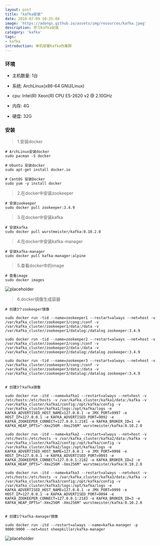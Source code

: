 ```yaml
---
layout: post
title: "kafka安装"
date: 2018-07-09 10:25:04
image: 'https://adongs.github.io/assets/img/resources/kafka.jpeg'
description: 学习kafka安装
category: 'kafka'
tags:
- kafka
introduction: 单机部署kafka伪集群
---
```



### 环境

- 主机数量: 1台

- 系统: ArchLinux(x86-64 GNU/Linux)

- cpu: Intel(R) Xeon(R) CPU E5-2620 v2 @ 2.10GHz

- 内存: 4G

- 硬盘: 32G

### 安装

> 1.安装docker

```shell
# ArchLinux安装docker
sudo pacman -S docker

# Ubuntu 安装docker
sudo apt-get install docker.io

# CentOS 安装Docker
sudo yum -y install docker
```

> 2.在docker中安装zookeeper

```shell
# 安装zookeeper
sudo docker pull zookeeper:3.4.9
```

> 3.在docker中安装kafka

```shell
# 安装kafka
sudo docker pull wurstmeister/kafka:0.10.2.0

```

> 4.在docker中安装kafka-manager

```shell
# 安装kafka-manager
sudo docker pull kafka-manager:alpine
```

> 5.查看docker中的image

```shell
# 查看image
sudo docker images
```
![placeholder](https://adongs.github.io/assets/img/blog/kafka/1.png "kafka")

> 6.docker镜像生成容器

```shell
# 创建3个zookeeper镜像

sudo docker run -tid --name=zookeeper1 --restart=always --net=host -v /var/kafka_cluster/zookeeper1/cong:/conf -v /var/kafka_cluster/zookeeper1/data:/data -v /var/kafka_cluster/zookeeper1/datalog:/datalog zookeeper:3.4.9

sudo docker run -tid --name=zookeeper2 --restart=always --net=host -v /var/kafka_cluster/zookeeper2/cong:/conf -v /var/kafka_cluster/zookeeper2/data:/data -v /var/kafka_cluster/zookeeper2/datalog:/datalog zookeeper:3.4.9

sudo docker run -tid --name=zookeeper3 --restart=always --net=host -v /var/kafka_cluster/zookeeper3/cong:/conf -v /var/kafka_cluster/zookeeper3/data:/data -v /var/kafka_cluster/zookeeper3/datalog:/datalog zookeeper:3.4.9


# 创建3个kafka镜像

sudo docker run -itd --name=kafka1 --restart=always --net=host -v /etc/hosts:/etc/hosts -v /var/kafka_cluster/kafka1/data:/kafka -v /var/kafka_cluster/kafka1/config:/opt/kafka/config -v /var/kafka_cluster/kafka1/logs:/opt/kafka/logs -e KAFKA_ADVERTISED_HOST_NAME=127.0.0.1 -e JMX_PORT=9997 -e HOST_IP=127.0.0.1 -e KAFKA_ADVERTISED_PORT=9092 -e KAFKA_ZOOKEEPER_CONNECT=127.0.0.1:2181 -e KAFKA_BROKER_ID=1 -e KAFKA_HEAP_OPTS="-Xmx256M -Xms256M" wurstmeister/kafka:0.10.2.0

sudo docker run -itd --name=kafka2 --restart=always --net=host -v /etc/hosts:/etc/hosts -v /var/kafka_cluster/kafka2/data:/kafka -v /var/kafka_cluster/kafka2/config:/opt/kafka/config -v /var/kafka_cluster/kafka2/logs:/opt/kafka/logs -e KAFKA_ADVERTISED_HOST_NAME=127.0.0.1 -e JMX_PORT=9998 -e HOST_IP=127.0.0.1 -e KAFKA_ADVERTISED_PORT=9093 -e KAFKA_ZOOKEEPER_CONNECT=127.0.0.1:2182 -e KAFKA_BROKER_ID=2 -e KAFKA_HEAP_OPTS="-Xmx256M -Xms256M" wurstmeister/kafka:0.10.2.0

sudo docker run -itd --name=kafka3 --restart=always --net=host -v /etc/hosts:/etc/hosts -v /var/kafka_cluster/kafka3/data:/kafka -v /var/kafka_cluster/kafka3/config:/opt/kafka/config -v /var/kafka_cluster/kafka3/logs:/opt/kafka/logs -e KAFKA_ADVERTISED_HOST_NAME=127.0.0.1 -e JMX_PORT=9999 -e HOST_IP=127.0.0.1 -e KAFKA_ADVERTISED_PORT=9094 -e KAFKA_ZOOKEEPER_CONNECT=127.0.0.1:2183 -e KAFKA_BROKER_ID=3 -e KAFKA_HEAP_OPTS="-Xmx256M -Xms256M" wurstmeister/kafka:0.10.2.0


# 创建1个kafka-manager镜像

sudo docker run -itd --restart=always --name=kafka-manager -p 9000:9000 --net=host sheepkiller/kafka-manager

```
![placeholder](https://adongs.github.io/assets/img/blog/kafka/2.png "kafka")





















